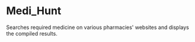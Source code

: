 # Medi_Hunt
Searches required medicine on various pharmacies' websites and displays the compiled results.
